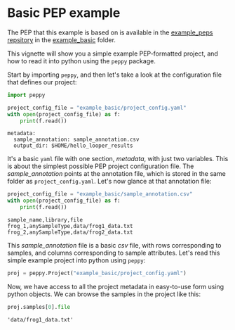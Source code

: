 
# Basic PEP example

The PEP that this example is based on is available in the [example_peps repsitory](https://github.com/pepkit/example_peps) in the [example_basic](https://github.com/pepkit/example_peps/tree/master/example_basic) folder.

This vignette will show you a simple example PEP-formatted project, and how to read it into python using the `peppy` package.


Start by importing `peppy`, and then let's take a look at the configuration file that defines our project:


```python
import peppy
```


```python
project_config_file = "example_basic/project_config.yaml"
with open(project_config_file) as f:
    print(f.read())
```

    metadata:
      sample_annotation: sample_annotation.csv
      output_dir: $HOME/hello_looper_results
    


It's a basic `yaml` file with one section, *metadata*, with just two variables. This is about the simplest possible PEP project configuration file. The *sample_annotation* points at the annotation file, which is stored in the same folder as `project_config.yaml`. Let's now glance at that annotation file: 


```python
project_config_file = "example_basic/sample_annotation.csv"
with open(project_config_file) as f:
    print(f.read())
```

    sample_name,library,file
    frog_1,anySampleType,data/frog1_data.txt
    frog_2,anySampleType,data/frog2_data.txt
    


This *sample_annotation* file is a basic *csv* file, with rows corresponding to samples, and columns corresponding to sample attributes. Let's read this simple example project into python using `peppy`:


```python
proj = peppy.Project("example_basic/project_config.yaml")
```

Now, we have access to all the project metadata in easy-to-use form using python objects. We can browse the samples in the project like this:


```python
proj.samples[0].file
```




    'data/frog1_data.txt'




```python

```
